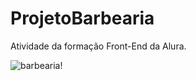 # ProjetoBarbearia
Atividade da formação Front-End da Alura.


![barbearia](https://user-images.githubusercontent.com/95857175/197749984-a650ecd0-6b74-4f9f-9f4c-886d5e27e2c7.png#vitrinedev)!
